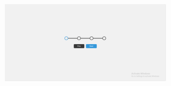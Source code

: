 ![Before output](https://github.com/Mowdat-Rida/progress-steps-project/blob/main/step%20before%20img.png)
